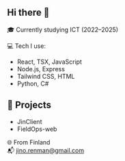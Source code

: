 ## Hi there 👋
🎓 Currently studying ICT (2022–2025)  

💻 Tech I use:
- React, TSX, JavaScript
- Node.js, Express
- Tailwind CSS, HTML
- Python, C#

## 🚀 Projects
- JinClient
- FieldOps-web

🌐 From Finland  
📬 jino.renman@gmail.com  

